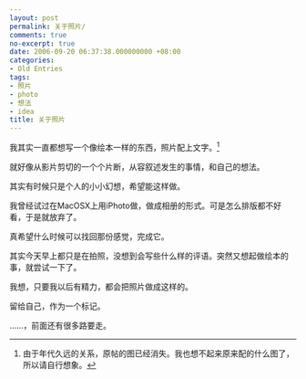 ```yaml
---
layout: post
permalink: 关于照片/
comments: true
no-excerpt: true
date: 2006-09-20 06:37:38.000000000 +08:00
categories:
- Old Entries
tags:
- 照片
- photo
- 想法
- idea
title: 关于照片
---
```

我其实一直都想写一个像绘本一样的东西，照片配上文字。[^photo]

就好像从影片剪切的一个个片断，从容叙述发生的事情，和自己的想法。

其实有时候只是个人的小小幻想，希望能这样做。

我曾经试过在MacOSX上用iPhoto做，做成相册的形式。可是怎么排版都不好看，于是就放弃了。

真希望什么时候可以找回那份感觉，完成它。

其实今天早上都只是在拍照，没想到会写些什么样的评语。突然又想起做绘本的事，就尝试一下了。

我想，只要我以后有精力，都会把照片做成这样的。

留给自己，作为一个标记。

……，前面还有很多路要走。

[^photo]: 由于年代久远的关系，原帖的图已经消失。我也想不起来原来配的什么图了，所以请自行想象。
